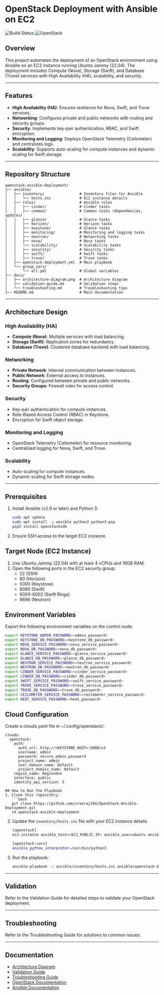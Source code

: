 # OpenStack Deployment with Ansible on EC2

![Build Status](https://img.shields.io/badge/build-passing-brightgreen)
![OpenStack](https://img.shields.io/badge/OpenStack-Ansible-orange)

## Overview
This project automates the deployment of an OpenStack environment using Ansible on an EC2 instance running Ubuntu Jammy (22.04). The deployment includes Compute (Nova), Storage (Swift), and Database (Trove) services with High Availability (HA), scalability, and security.

---

## Features
- **High Availability (HA)**: Ensures resilience for Nova, Swift, and Trove services.
- **Networking**: Configures private and public networks with routing and security groups.
- **Security**: Implements key-pair authentication, RBAC, and Swift encryption.
- **Monitoring and Logging**: Deploys OpenStack Telemetry (Ceilometer) and centralizes logs.
- **Scalability**: Supports auto-scaling for compute instances and dynamic scaling for Swift storage.

---

## Repository Structure
```
openstack-ansible-deployment/
├── ansible/
│   ├── inventory/                # Inventory files for Ansible
│   │   └── hosts.ini             # EC2 instance details
│   ├── roles/                    # Ansible roles
│   │   ├── cinder/               # Cinder tasks
│   │   ├── common/               # Common tasks (dependencies, updates)
│   │   ├── glance/               # Glance tasks
│   │   ├── horizon/              # Horizon tasks
│   │   ├── keystone/             # Glance tasks
│   │   ├── monitoring/           # Monitoring and logging tasks
│   │   ├── neutron/              # Networking tasks
│   │   ├── nova/                 # Nova tasks
│   │   └── scalability/          # Scalability tasks
│   │   ├── security/             # Security tasks
│   │   ├── swift/                # Swift tasks
│   │   ├── trove/                # Trove tasks
│   ├── openstack-deployment.yml  # Main playbook
│   └── group_vars/
│       └── all.yml               # Global variables
├── docs/
│   ├── architecture-diagram.png  # Architecture diagram
│   ├── validation-guide.md       # Validation steps
│   └── troubleshooting.md        # Troubleshooting tips
├── README.md                     # Main documentation
```

---

## Architecture Design

### High Availability (HA)
- **Compute (Nova)**: Multiple services with load balancing.
- **Storage (Swift)**: Replication zones for redundancy.
- **Database (Trove)**: Clustered database backend with load balancing.

### Networking
- **Private Network**: Internal communication between instances.
- **Public Network**: External access to instances.
- **Routing**: Configured between private and public networks.
- **Security Groups**: Firewall rules for access control.

### Security
- Key-pair authentication for compute instances.
- Role-Based Access Control (RBAC) in Keystone.
- Encryption for Swift object storage.

### Monitoring and Logging
- OpenStack Telemetry (Ceilometer) for resource monitoring.
- Centralized logging for Nova, Swift, and Trove.

### Scalability
- Auto-scaling for compute instances.
- Dynamic scaling for Swift storage nodes.

---

## Prerequisites
1. Install Ansible (v2.9 or later) and Python 3:
   ```bash
   sudo apt update
   sudo apt install -y ansible python3 python3-pip
   pip3 install openstacksdk
2. Ensure SSH access to the target EC2 instance.


Target Node (EC2 Instance)
---
1. Use Ubuntu Jammy (22.04) with at least 4 vCPUs and 16GB RAM.
2. Open the following ports in the EC2 security group:
    * 22 (SSH)
    * 80 (Horizon)
    * 5000 (Keystone)
    * 8080 (Swift)
    * 6000-6002 (Swift Rings)
    * 9696 (Neutron)

Environment Variables
---
Export the following environment variables on the control node:

```bash
export KEYSTONE_ADMIN_PASSWORD=<admin_password>
export KEYSTONE_DB_PASSWORD=<keystone_db_password>
export NOVA_SERVICE_PASSWORD=<nova_service_password>
export NOVA_DB_PASSWORD=<nova_db_password>
export GLANCE_SERVICE_PASSWORD=<glance_service_password>
export GLANCE_DB_PASSWORD=<glance_db_password>
export NEUTRON_SERVICE_PASSWORD=<neutron_service_password>
export NEUTRON_DB_PASSWORD=<neutron_db_password>
export CINDER_SERVICE_PASSWORD=<cinder_service_password>
export CINDER_DB_PASSWORD=<cinder_db_password>
export SWIFT_SERVICE_PASSWORD=<swift_service_password>
export TROVE_SERVICE_PASSWORD=<trove_service_password>
export TROVE_DB_PASSWORD=<trove_db_password>
export CEILOMETER_SERVICE_PASSWORD=<ceilometer_service_password> 
export HEAT_SERVICE_PASSWORD=<heat_password>
```

Cloud Configuration
---
Create a clouds.yaml file in ~/.config/openstack/:
```
clouds:
  openstack:
    auth:
      auth_url: http://<KEYSTONE_HOST>:5000/v3
      username: admin
      password: secure_admin_password
      project_name: admin
      user_domain_name: Default
      project_domain_name: Default
    region_name: RegionOne
    interface: public
    identity_api_version: 3

## How to Run the Playbook
1. Clone this repository:
   ```bash
   git clone https://github.com/sreeraj104/OpenStack-Ansible-Deployment.git
   cd openstack-ansible-deployment
   ```
2. Update the `inventory/hosts.ini` file with your EC2 instance details.
    ```bash
    [openstack]
    ec2-instance ansible_host=<EC2_PUBLIC_IP> ansible_user=ubuntu ansible_ssh_private_key_file=<PATH_TO_PRIVATE_KEY>

    [openstack:vars]
    ansible_python_interpreter=/usr/bin/python3
    ```

3. Run the playbook:
   ```bash
   ansible-playbook -i ansible/inventory/hosts.ini ansible/openstack-deployment.yml
   ```

---

## Validation
Refer to the Validation Guide for detailed steps to validate your OpenStack deployment.

---

## Troubleshooting
Refer to the Troubleshooting Guide for solutions to common issues.

---

## Documentation
- [Architecture Diagram](docs/architecture-diagram.png)
- [Validation Guide](docs/validation-guide.md)
- [Troubleshooting Guide](docs/troubleshooting.md)
- [OpenStack Documentation](https://docs.openstack.org/)
- [Ansible Documentation](https://docs.ansible.com/)
